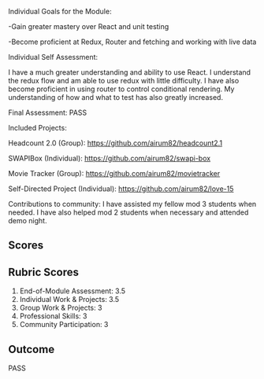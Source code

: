 Individual Goals for the Module:

-Gain greater mastery over React and unit testing

-Become proficient at Redux, Router and fetching and working with live data

Individual Self Assessment:

I have a much greater understanding and ability to use React. I understand the redux flow and am able to use redux with little difficulty. I have also become proficient in using router to control conditional rendering. My understanding of how and what to test has also greatly increased.

Final Assessment: PASS

Included Projects: 

Headcount 2.0 (Group): https://github.com/airum82/headcount2.1 

SWAPIBox (Individual): https://github.com/airum82/swapi-box 

Movie Tracker (Group): https://github.com/airum82/movietracker

Self-Directed Project (Individual): https://github.com/airum82/love-15

Contributions to community: I have assisted my fellow mod 3 students when needed. I have also helped mod 2 students when necessary and attended demo night.

## Scores

## Rubric Scores
1. End-of-Module Assessment: 3.5
2. Individual Work & Projects: 3.5
3. Group Work & Projects: 3
4. Professional Skills: 3
5. Community Participation: 3

## Outcome 
PASS
